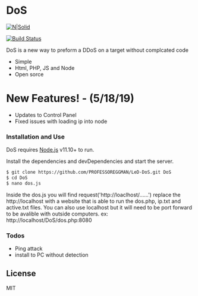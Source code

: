 # DoS

[![N|Solid](https://cldup.com/dTxpPi9lDf.thumb.png)](https://nodesource.com/products/nsolid)

[![Build Status](https://travis-ci.org/joemccann/dillinger.svg?branch=master)](https://travis-ci.org/joemccann/dillinger)

DoS is a new way to preform a DDoS on a target without complcated code

  - Simple
  - Html, PHP, JS and Node
  - Open sorce

# New Features! - (5/18/19)

  - Updates to Control Panel
  - Fixed issues with loading ip into node

### Installation and Use

DoS requires [Node.js](https://nodejs.org/) v11.10+ to run.

Install the dependencies and devDependencies and start the server.

```sh
$ git clone https://github.com/PROFESSOREGGMAN/LeD-DoS.git DoS
$ cd DoS
$ nano dos.js
```

Inside the dos.js you will find request('http://loaclhost/......') replace the http://localhost with a website that is able to run the dos.php, ip.txt and active.txt files. You can also use localhost but it will need to be port forward to be avalible with outside computers. ex: http://localhost/DoS/dos.php:8080

### Todos

 - Ping attack
 - install to PC without detection

License
----

MIT
